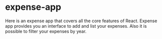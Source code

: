 # expense-app

Here is an expense app that covers all the core features of React. 
Expense app provides you an interface to add and list your expenses. 
Also it is possible to filter your expenses by year.
